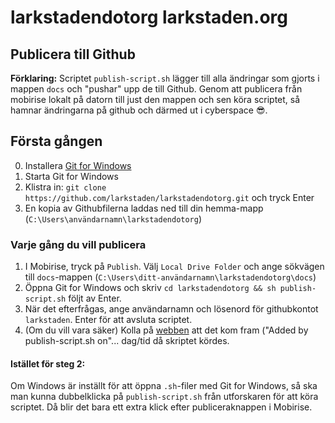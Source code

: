 # larkstadendotorg larkstaden.org

## Publicera till Github

**Förklaring:** Scriptet `publish-script.sh` lägger till alla ändringar som gjorts i mappen `docs` och "pushar" upp de till Github. Genom att publicera från mobirise lokalt på datorn till just den mappen och sen köra scriptet, så hamnar ändringarna på github och därmed ut i cyberspace 😎.

## Första gången

0. Installera [Git for Windows](https://gitforwindows.org)
1. Starta Git for Windows
2. Klistra in: `git clone https://github.com/larkstaden/larkstadendotorg.git` och tryck Enter
3. En kopia av Githubfilerna laddas ned till din hemma-mapp (`C:\Users\användarnamn\larkstadendotorg`)

### Varje gång du vill publicera

1. I Mobirise, tryck på `Publish`. Välj `Local Drive Folder` och ange sökvägen till `docs`-mappen (`C:\Users\ditt-användarnamn\larkstadendotorg\docs`) 
2. Öppna Git for Windows och skriv `cd larkstadendotorg && sh publish-script.sh` följt av Enter.
3. När det efterfrågas, ange användarnamn och lösenord för githubkontot `larkstaden`. Enter för att avsluta scriptet.
4. (Om du vill vara säker) Kolla på [webben](`https://github.com/larkstaden/larkstaden.github.io`) att det kom fram ("Added by publish-script.sh on"... dag/tid då skriptet kördes.

#### Istället för steg 2:
Om Windows är inställt för att öppna `.sh`-filer med Git for Windows, så ska man kunna dubbelklicka på `publish-script.sh` från utforskaren för att köra scriptet. Då blir det bara ett extra klick efter publiceraknappen i Mobirise.
